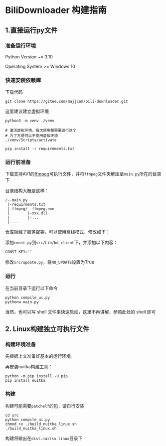 # BiliDownloader 构建指南

## 1.直接运行py文件

### 准备运行环境
Python Version ~= 3.10

Operating System >= Windows 10

### 快速安装依赖库
下载代码
```shell
git clone https://gitee.com/majjcom/bili-downloader.git
```
这里建议建立虚拟环境
```shell
python3 -m venv ./venv

# 激活虚拟环境，每次使用都需要运行这个
# 为了方便可以不使用虚拟环境
./venv/Scripts/activate
```

```shell
pip install -r requirements.txt
```
### 运行前准备
下载支持AV1的[ffmpeg](https://majjcom.lanzouo.com/ipE9324dv8sh)可执行文件，并将`ffmpeg`文件夹解压至`main.py`所在的目录下

目录结构大概是这样：

```
/--main.py
 |-requirments.txt
 |-ffmpeg/--ffmpeg.exe
 |        |-xxx.dll
 |        |-...
 |-...
```

仓库隐藏了服务密钥，可以使用离线模式，修改如下：

添加`const.py`到`src/Lib/bd_client`下，并添加以下内容：
```python
CONST_KEY=""
```

修改`src/update.py`，将`NO_UPDATE`设置为True

### 运行
在当前目录下运行以下命令
```shell
python compile_ui.py
pythonw main.py
```
当然，也可以写 shell 文件来快速启动，这里不再讲解，参照此处的 shell 即可

## 2. Linux构建独立可执行文件

### 构建环境准备

先根据上文准备好基本的运行环境。

再安装nuitka构建工具：

```shell
python -m pip install -U pip
pip install nuitka
```

### 构建

构建可能需要`patchelf`的包，请自行安装

```shell
cd src
python compile_ui.py
chmod +x ./build_nuitka_linux.sh
./build_nuitka_linux.sh
```

构建将输出在`dist.nuitka.linux`目录下
